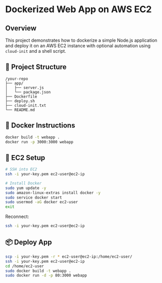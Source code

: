 # Dockerized Web App on AWS EC2

## Overview
This project demonstrates how to dockerize a simple Node.js application and deploy it on an AWS EC2 instance with optional automation using `cloud-init` and a shell script.

## 📁 Project Structure
```
/your-repo
├── app/
│   ├── server.js
│   └── package.json
├── Dockerfile
├── deploy.sh
├── cloud-init.txt
└── README.md
```

## 🔧 Docker Instructions
```bash
docker build -t webapp .
docker run -p 3000:3000 webapp
```

## 🚀 EC2 Setup
```bash
# SSH into EC2
ssh -i your-key.pem ec2-user@ec2-ip

# Install Docker
sudo yum update -y
sudo amazon-linux-extras install docker -y
sudo service docker start
sudo usermod -aG docker ec2-user
exit
```

Reconnect:
```bash
ssh -i your-key.pem ec2-user@ec2-ip
```

## 📦 Deploy App
```bash
scp -i your-key.pem -r * ec2-user@ec2-ip:/home/ec2-user/
ssh -i your-key.pem ec2-user@ec2-ip
cd /home/ec2-user
sudo docker build -t webapp .
sudo docker run -d -p 80:3000 webapp
```
